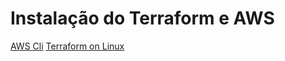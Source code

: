 # Instalação do Terraform e AWS

[AWS Cli](https://docs.aws.amazon.com/cli/latest/userguide/getting-started-install.html)
[Terraform on Linux](https://www.terraform.io/downloads)


